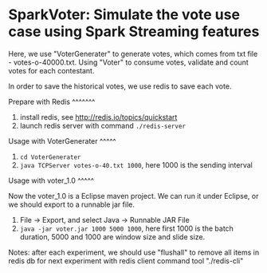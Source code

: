 SparkVoter: Simulate the vote use case using Spark Streaming features
==========================

Here, we use "VoterGenerater" to generate votes, which comes from txt file - votes-o-40000.txt.
Using "Voter" to consume votes, validate and count votes for each contestant.

In order to save the historical votes, we use redis to save each vote.


Prepare with Redis
^^^^^^^

1. install redis, see http://redis.io/topics/quickstart
2. launch redis server with command ``./redis-server``


Usage with VoterGenerater
^^^^^

1. ``cd VoterGenerater``
2. ``java TCPServer votes-o-40.txt 1000``, here 1000 is the sending interval


Usage with voter_1.0
^^^^^

Now the voter_1.0 is a Eclipse maven project.
We can run it under Eclipse, or we should export to a runnable jar file.

1.  File -> Export, and select Java -> Runnable JAR File
2. ``java -jar voter.jar 1000 5000 1000``, here first 1000 is the batch duration, 5000 and 1000 are window size and slide size.

Notes: after each experiment, we should use "flushall" to remove all items in redis db for next experiment with redis client command tool "./redis-cli" 
